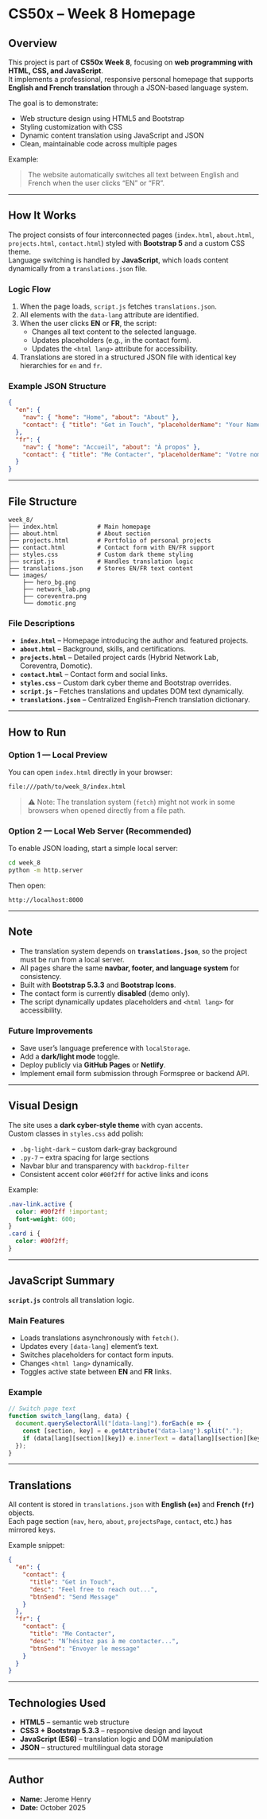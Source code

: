 # CS50x – Week 8 Homepage

## Overview
This project is part of **CS50x Week 8**, focusing on **web programming with HTML, CSS, and JavaScript**.  
It implements a professional, responsive personal homepage that supports **English and French translation** through a JSON-based language system.

The goal is to demonstrate:
- Web structure design using HTML5 and Bootstrap  
- Styling customization with CSS  
- Dynamic content translation using JavaScript and JSON  
- Clean, maintainable code across multiple pages  

Example:  
> The website automatically switches all text between English and French when the user clicks “EN” or “FR”.

---

## How It Works
The project consists of four interconnected pages (`index.html`, `about.html`, `projects.html`, `contact.html`) styled with **Bootstrap 5** and a custom CSS theme.  
Language switching is handled by **JavaScript**, which loads content dynamically from a `translations.json` file.

### Logic Flow
1. When the page loads, `script.js` fetches `translations.json`.
2. All elements with the `data-lang` attribute are identified.
3. When the user clicks **EN** or **FR**, the script:
   - Changes all text content to the selected language.  
   - Updates placeholders (e.g., in the contact form).  
   - Updates the `<html lang>` attribute for accessibility.
4. Translations are stored in a structured JSON file with identical key hierarchies for `en` and `fr`.

### Example JSON Structure
```json
{
  "en": {
    "nav": { "home": "Home", "about": "About" },
    "contact": { "title": "Get in Touch", "placeholderName": "Your Name" }
  },
  "fr": {
    "nav": { "home": "Accueil", "about": "À propos" },
    "contact": { "title": "Me Contacter", "placeholderName": "Votre nom" }
  }
}
```

---

## File Structure
```
week_8/
├── index.html           # Main homepage
├── about.html           # About section
├── projects.html        # Portfolio of personal projects
├── contact.html         # Contact form with EN/FR support
├── styles.css           # Custom dark theme styling
├── script.js            # Handles translation logic
├── translations.json    # Stores EN/FR text content
└── images/
    ├── hero_bg.png
    ├── network_lab.png
    ├── coreventra.png
    └── domotic.png
```

### File Descriptions
- **`index.html`** – Homepage introducing the author and featured projects.  
- **`about.html`** – Background, skills, and certifications.  
- **`projects.html`** – Detailed project cards (Hybrid Network Lab, Coreventra, Domotic).  
- **`contact.html`** – Contact form and social links.  
- **`styles.css`** – Custom dark cyber theme and Bootstrap overrides.  
- **`script.js`** – Fetches translations and updates DOM text dynamically.  
- **`translations.json`** – Centralized English–French translation dictionary.

---

## How to Run

### Option 1 — Local Preview
You can open `index.html` directly in your browser:
```bash
file:///path/to/week_8/index.html
```

> ⚠️ Note: The translation system (`fetch`) might not work in some browsers when opened directly from a file path.

### Option 2 — Local Web Server (Recommended)
To enable JSON loading, start a simple local server:
```bash
cd week_8
python -m http.server
```
Then open:
```
http://localhost:8000
```

---

## Note
- The translation system depends on **`translations.json`**, so the project must be run from a local server.  
- All pages share the same **navbar, footer, and language system** for consistency.  
- Built with **Bootstrap 5.3.3** and **Bootstrap Icons**.  
- The contact form is currently **disabled** (demo only).  
- The script dynamically updates placeholders and `<html lang>` for accessibility.  

### Future Improvements
- Save user’s language preference with `localStorage`.  
- Add a **dark/light mode** toggle.  
- Deploy publicly via **GitHub Pages** or **Netlify**.  
- Implement email form submission through Formspree or backend API.  

---

## Visual Design
The site uses a **dark cyber-style theme** with cyan accents.  
Custom classes in `styles.css` add polish:
- `.bg-light-dark` – custom dark-gray background  
- `.py-7` – extra spacing for large sections  
- Navbar blur and transparency with `backdrop-filter`  
- Consistent accent color `#00f2ff` for active links and icons  

Example:
```css
.nav-link.active {
  color: #00f2ff !important;
  font-weight: 600;
}
.card i {
  color: #00f2ff;
}
```

---

## JavaScript Summary
**`script.js`** controls all translation logic.

### Main Features
- Loads translations asynchronously with `fetch()`.
- Updates every `[data-lang]` element’s text.  
- Switches placeholders for contact form inputs.  
- Changes `<html lang>` dynamically.  
- Toggles active state between **EN** and **FR** links.

### Example
```js
// Switch page text
function switch_lang(lang, data) {
  document.querySelectorAll("[data-lang]").forEach(e => {
    const [section, key] = e.getAttribute("data-lang").split(".");
    if (data[lang][section][key]) e.innerText = data[lang][section][key];
  });
}
```

---

## Translations
All content is stored in `translations.json` with **English (`en`)** and **French (`fr`)** objects.  
Each page section (`nav`, `hero`, `about`, `projectsPage`, `contact`, etc.) has mirrored keys.

Example snippet:
```json
{
  "en": {
    "contact": {
      "title": "Get in Touch",
      "desc": "Feel free to reach out...",
      "btnSend": "Send Message"
    }
  },
  "fr": {
    "contact": {
      "title": "Me Contacter",
      "desc": "N’hésitez pas à me contacter...",
      "btnSend": "Envoyer le message"
    }
  }
}
```

---

## Technologies Used
- **HTML5** – semantic web structure  
- **CSS3 + Bootstrap 5.3.3** – responsive design and layout  
- **JavaScript (ES6)** – translation logic and DOM manipulation  
- **JSON** – structured multilingual data storage  

---

## Author
- **Name:** Jerome Henry
- **Date:** October 2025
